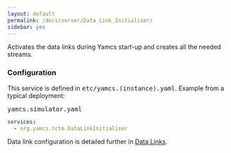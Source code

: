 ```yaml
---
layout: default
permalink: /docs/server/Data_Link_Initialiser/
sidebar: yes
---
```


Activates the data links during Yamcs start-up and creates all the needed streams.

### Configuration

This service is defined in <tt>etc/yamcs.(instance).yaml</tt>. Example from a typical deployment:

<pre class="r header">yamcs.simulator.yaml</pre>
```yaml
services:
  - org.yamcs.tctm.DataLinkInitialiser
```

Data link configuration is detailed further in [Data Links](/docs/server/Data_Links).
